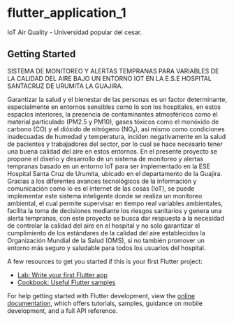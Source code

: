 # flutter_application_1

IoT Air Quality - Universidad popular del cesar.

## Getting Started

SISTEMA DE MONITOREO Y ALERTAS TEMPRANAS PARA VARIABLES DE LA CALIDAD DEL AIRE BAJO UN ENTORNO IOT EN LA E.S.E HOSPITAL SANTACRUZ DE URUMITA LA GUAJIRA.

Garantizar la salud y el bienestar de las personas es un factor determinante, especialmente en entornos sensibles como lo son los hospitales, en estos espacios interiores, la presencia de contaminantes atmosféricos como el material particulado (PM2.5 y PM10), gases tóxicos como el monóxido de carbono (CO) y el dióxido de nitrógeno (NO₂), así mismo como condiciones inadecuadas de humedad y temperatura, inciden negativamente en la salud de pacientes y trabajadores del sector, por lo cual se hace necesario tener una buena calidad del aire en estos entornos. En el presente proyecto se propone el diseño y desarrollo de un sistema de monitoreo y alertas tempranas basado en un entorno IoT para ser implementado en la ESE Hospital Santa Cruz de Urumita, ubicado en el departamento de la Guajira. Gracias a los diferentes avances tecnológicos de la información y comunicación como lo es el internet de las cosas (IoT), se puede implementar este sistema inteligente donde se realiza un monitoreo ambiental, el cual permite supervisar en tiempo real variables ambientales, facilita la toma de decisiones mediante los riesgos sanitarios y genera una alerta tempranas, con este proyecto se busca dar respuesta a la necesidad de controlar la calidad del aire en el hospital y no solo garantizar el cumplimiento de los estándares de la calidad del aire establecidos la Organización Mundial de la Salud (OMS), si no también promover un entorno más seguro y saludable para todos los usuarios del hospital.

A few resources to get you started if this is your first Flutter project:

- [Lab: Write your first Flutter app](https://docs.flutter.dev/get-started/codelab)
- [Cookbook: Useful Flutter samples](https://docs.flutter.dev/cookbook)

For help getting started with Flutter development, view the
[online documentation](https://docs.flutter.dev/), which offers tutorials,
samples, guidance on mobile development, and a full API reference.
